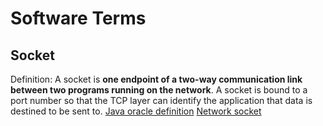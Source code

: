 # Software Terms

## Socket

Definition: A socket is **one endpoint of a two-way communication link between two programs running on the network**. A socket is bound to a port number so that the TCP layer can identify the application that data is destined to be sent to.
[Java oracle definition](https://docs.oracle.com/javase/tutorial/networking/sockets/definition.html)
[Network socket](https://en.wikipedia.org/wiki/Network_socket)
